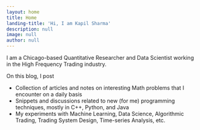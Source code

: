 ```yaml
---
layout: home
title: Home
landing-title: 'Hi, I am Kapil Sharma'
description: null
image: null
author: null
---
```


I am a Chicago-based Quantitative Researcher and Data Scientist working in the High Frequency Trading industry.

On this blog, I post

- Collection of articles and notes on interesting Math problems that I encounter on a daily basis
- Snippets and discussions related to new (for me) programming techniques, mostly in C++, Python, and Java
- My experiments with Machine Learning, Data Science, Algorithmic Trading, Trading System Design, Time-series Analysis, etc.